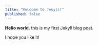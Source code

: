 ```yaml
---
title: "Welcome to Jekyll!"
published: false
---
```


**Hello world**, this is my first Jekyll blog post.

I hope you like it!